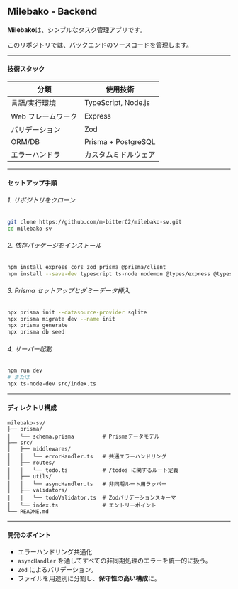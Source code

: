 ## Milebako - Backend

**Milebako**は、シンプルなタスク管理アプリです。

このリポジトリでは、バックエンドのソースコードを管理します。

---

#### 技術スタック

| 分類               | 使用技術             |
| ------------------ | -------------------- |
| 言語/実行環境      | TypeScript, Node.js  |
| Web フレームワーク | Express              |
| バリデーション     | Zod                  |
| ORM/DB             | Prisma + PostgreSQL  |
| エラーハンドラ     | カスタムミドルウェア |

---

#### セットアップ手順

###### 1. リポジトリをクローン

```bash
git clone https://github.com/m-bitterC2/milebako-sv.git
cd milebako-sv
```

###### 2. 依存パッケージをインストール

```bash
npm install express cors zod prisma @prisma/client
npm install --save-dev typescript ts-node nodemon @types/express @types/cors @types/node
```

###### 3. Prisma セットアップとダミーデータ挿入

```bash
npx prisma init --datasource-provider sqlite
npx prisma migrate dev --name init
npx prisma generate
npx prisma db seed
```

###### 4. サーバー起動

```bash
npm run dev
# または
npx ts-node-dev src/index.ts
```

---

#### ディレクトリ構成

```
milebako-sv/
├── prisma/
│   └── schema.prisma         # Prismaデータモデル
├── src/
│   ├── middlewares/
│   │   └── errorHandler.ts   # 共通エラーハンドリング
│   ├── routes/
│   │   └── todo.ts           # /todos に関するルート定義
│   ├── utils/
│   │   └── asyncHandler.ts   # 非同期ルート用ラッパー
│   ├── validators/
│   │   └── todoValidator.ts  # Zodバリデーションスキーマ
│   └── index.ts              # エントリーポイント
└── README.md
```

---

#### 開発のポイント

- エラーハンドリング共通化
- `asyncHandler` を通してすべての非同期処理のエラーを統一的に扱う。
- `Zod` によるバリデーション。
- ファイルを用途別に分割し、**保守性の高い構成**に。
